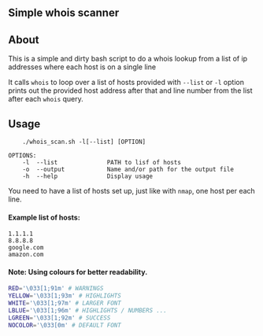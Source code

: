## Simple whois scanner

## About 

This is a simple and dirty bash script to do a whois lookup 
from a list of ip addresses where each host is on a single line

It calls `whois` to loop over a list of hosts provided with `--list` or `-l` option 
prints out the provided host address after that and line number from the list after each `whois` query.

## Usage

```
    ./whois_scan.sh -l[--list] [OPTION]

OPTIONS:
    -l  --list              PATH to lisf of hosts
    -o  --output            Name and/or path for the output file
    -h  --help              Display usage
```

You need to have a list of hosts set up, just like with `nmap`, one host per each line.

#### Example list of hosts:

```
1.1.1.1
8.8.8.8
google.com
amazon.com
```

#### Note: Using colours for better readability. 
```bash
RED='\033[1;91m' # WARNINGS
YELLOW='\033[1;93m' # HIGHLIGHTS
WHITE='\033[1;97m' # LARGER FONT
LBLUE='\033[1;96m' # HIGHLIGHTS / NUMBERS ...
LGREEN='\033[1;92m' # SUCCESS
NOCOLOR='\033[0m' # DEFAULT FONT
```

